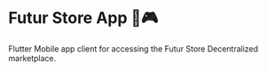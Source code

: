 # Futur Store App 📱🎮

Flutter Mobile app client for accessing the Futur Store Decentralized marketplace.